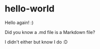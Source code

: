 # hello-world

Hello again! :)

Did you know a .md file is a Markdown file?

I didn't either but know I do :D
